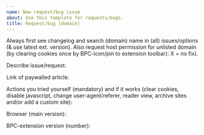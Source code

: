 ```yaml
---
name: New request/bug issue
about: Use this template for requests/bugs.
title: Request/bug [domain]
---
```

Always first see changelog and search (domain) name in (all) issues/options (& use latest ext. version).
Also request host permission for unlisted domain (by clearing cookies once by BPC-icon/pin to extension toolbar): X = no fix).

Describe issue/request: 

Link of paywalled article: 

Actions you tried yourself (mandatory) and if it works (clear cookies, disable javascript, change user-agent/referer, reader view, archive sites and/or add a custom site): 

Browser (main version): 

BPC-extension version (number): 
